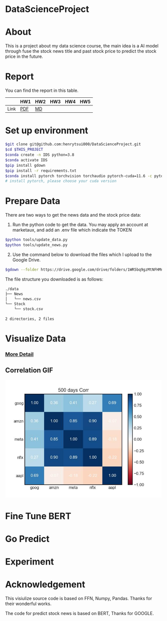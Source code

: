 # DataScienceProject
# About

This is a project about my data science course, the main idea is a AI model through fuse the stock news title and past stock price to predict the stock price in the future.

# Report

You can find the report in this table.

|      | HW1 | HW2| HW3 | HW4 | HW5 |
| ---- | -------------------------------- | -------------------- | --- | - | - |
| Link | [PDF](./HWreport/HW1_109511068.pdf) | [MD](./HWreport/hw2.md) |     |

# Set up environment
```bash
$git clone git@github.com:henrytsui000/DataScienceProject.git
$cd $THIS_PROJECT
$conda create -n IDS python=3.8
$conda activate IDS
$pip install gdown
$pip install -r requirements.txt
$conda install pytorch torchvision torchaudio pytorch-cuda=11.6 -c pytorch -c nvidia
# install pytorch, please choose your cuda version
```

# Prepare Data
There are two ways to get the news data and the stock price data:

1. Run the python code to get the data. You may apply an account at marketaux, and add an .env file which indicate the TOKEN
```bash
$python tools/update_data.py
$python tools/update_news.py
```

2. Use the command below to download the files which I upload to the Google Drive.  
```bash
$gdown --folder https://drive.google.com/drive/folders/1WR5bq9gzMtNFHMnTB6dLEm8AeJj8b9ZT?usp=share_link
```
The file structure you downloaded is as follows:
```
./data
├── News
│   └── news.csv
└── Stock
    └── stock.csv 

2 directories, 2 files
```

# Visualize Data
### [More Detail](visulize/README.md)
## Correlation GIF
![](./src/correlation/corr2.jpg)

# Fine Tune BERT

# Go Predict

# Experiment

# Acknowledgement

This visiulize source code is based on FFN, Numpy, Pandas. Thanks for their wonderful works.

The code for predict stock news is based on BERT, Thanks for GOOGLE.
